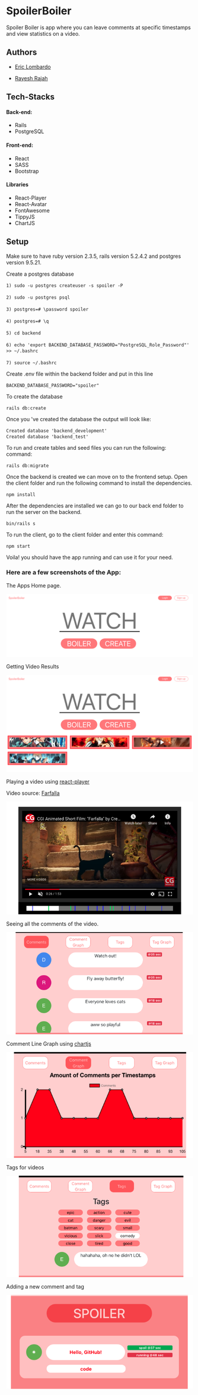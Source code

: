 # SpoilerBoiler

Spoiler Boiler is app where you can leave comments at specific timestamps and view statistics on a video.

## Authors
* [Eric Lombardo](https://github.com/Eric-Lombardo) 

* [Rayesh Rajah](https://github.com/rayeshrajah)

## Tech-Stacks
#### Back-end:
* Rails
* PostgreSQL

#### Front-end:
* React
* SASS
* Bootstrap

#### Libraries
* React-Player
* React-Avatar
* FontAwesome
* TippyJS
* ChartJS

## Setup
Make sure to have ruby version 2.3.5, rails version 5.2.4.2 and postgres version 9.5.21.

Create a postgres database
```
1) sudo -u postgres createuser -s spoiler -P

2) sudo -u postgres psql

3) postgres=# \password spoiler

4) postgres=# \q

5) cd backend

6) echo 'export BACKEND_DATABASE_PASSWORD="PostgreSQL_Role_Password"' >> ~/.bashrc

7) source ~/.bashrc
```
Create .env file within the backend folder and put in this line

```
BACKEND_DATABASE_PASSWORD="spoiler"
```
To create the database
```
rails db:create
```

Once you 've created the database the output will look like: 
```
Created database 'backend_development'
Created database 'backend_test'
```

To run and create tables and seed files you can run the following: command:

```
rails db:migrate
```

Once the backend is created we can move on to the frontend setup. Open the client folder and run the following command to install the dependencies.

```
npm install 
```

After the dependencies are installed we can go to our back end folder to run the server on the backend. 

```
bin/rails s 
```

To run the client, go to the client folder and enter this command: 

```
npm start
```

Voila! you should have the app running and can use it for your need.

### Here are a few screenshots of the App:

The Apps Home page.

!["Home Page"](https://github.com/rayeshrajah/spoiler_boiler/blob/master/docs/images/homepage.png?raw=true)

Getting Video Results

!["Getting search results"](https://github.com/rayeshrajah/spoiler_boiler/blob/master/docs/images/search_results.png?raw=true)

Playing a video using [react-player](https://github.com/CookPete/react-player) 

Video source: [Farfalla](https://www.youtube.com/watch?v=cLa-kRQ6d8c)

!["Playing cat video"](https://github.com/rayeshrajah/spoiler_boiler/blob/master/docs/images/video_player.png?raw=true)

Seeing all the comments of the video.

!["Comment Feed"](https://github.com/rayeshrajah/spoiler_boiler/blob/master/docs/images/comment_feed.png?raw=true)

Comment Line Graph using [chartjs](https://www.chartjs.org/)

!["Comment Graph"](https://github.com/rayeshrajah/spoiler_boiler/blob/master/docs/images/comment_graph.png?raw=true)

Tags for videos

!["Tags for the video"](https://github.com/rayeshrajah/spoiler_boiler/blob/master/docs/images/tags.png?raw=true)

Adding a new comment and tag

!["Making a new comment and tag"](https://github.com/rayeshrajah/spoiler_boiler/blob/master/docs/images/add_new_comment.png?raw=true)


